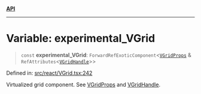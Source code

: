 [**API**](../../API.md)

***

# Variable: experimental\_VGrid

> `const` **experimental\_VGrid**: `ForwardRefExoticComponent`\<[`VGridProps`](../interfaces/VGridProps.md) & `RefAttributes`\<[`VGridHandle`](../interfaces/VGridHandle.md)\>\>

Defined in: [src/react/VGrid.tsx:242](https://github.com/inokawa/virtua/blob/a74929e1630f5cb3bc4847add400667d2e664137/src/react/VGrid.tsx#L242)

Virtualized grid component. See [VGridProps](../interfaces/VGridProps.md) and [VGridHandle](../interfaces/VGridHandle.md).
